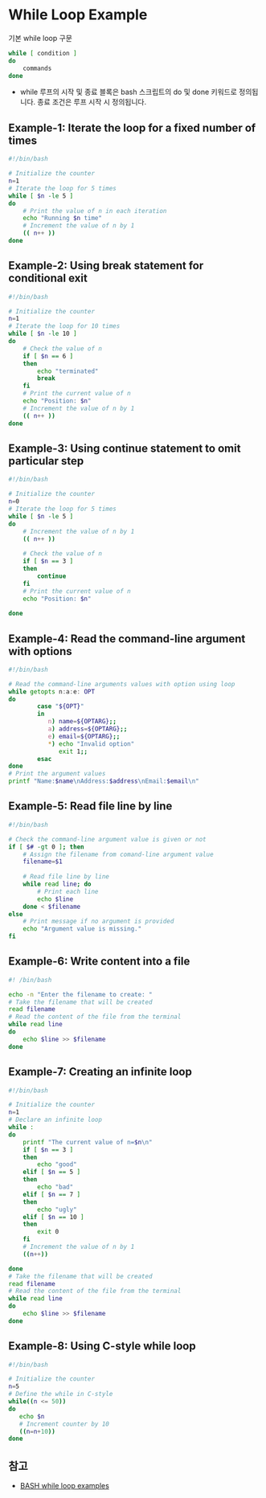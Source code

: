 # While Loop Example

기본 while loop 구문

```sh
while [ condition ]
do
    commands
done
```

- while 루프의 시작 및 종료 블록은 bash 스크립트의 do 및 done 키워드로 정의됩니다. 종료 조건은 루프 시작 시 정의됩니다.

## Example-1: Iterate the loop for a fixed number of times
```sh
#!/bin/bash

# Initialize the counter
n=1
# Iterate the loop for 5 times
while [ $n -le 5 ]
do
    # Print the value of n in each iteration
    echo "Running $n time"
    # Increment the value of n by 1
    (( n++ ))
done
```

## Example-2: Using break statement for conditional exit
```sh
#!/bin/bash

# Initialize the counter
n=1
# Iterate the loop for 10 times
while [ $n -le 10 ]
do
    # Check the value of n
    if [ $n == 6 ]
    then
        echo "terminated"      
        break
    fi
    # Print the current value of n
    echo "Position: $n"
    # Increment the value of n by 1
    (( n++ ))
done
```

## Example-3: Using continue statement to omit particular step
```sh
#!/bin/bash

# Initialize the counter
n=0
# Iterate the loop for 5 times
while [ $n -le 5 ]
do
    # Increment the value of n by 1
    (( n++ ))
   
    # Check the value of n
    if [ $n == 3 ]
    then
        continue
    fi
    # Print the current value of n
    echo "Position: $n"
   
done
```

## Example-4: Read the command-line argument with options
```sh
#!/bin/bash

# Read the command-line arguments values with option using loop
while getopts n:a:e: OPT
do
        case "${OPT}"
        in
           n) name=${OPTARG};;
           a) address=${OPTARG};;
           e) email=${OPTARG};;
           *) echo "Invalid option"
              exit 1;;
        esac
done
# Print the argument values
printf "Name:$name\nAddress:$address\nEmail:$email\n"
```

## Example-5: Read file line by line
```sh
#!/bin/bash

# Check the command-line argument value is given or not
if [ $# -gt 0 ]; then
    # Assign the filename from comand-line argument value
    filename=$1
   
    # Read file line by line
    while read line; do
        # Print each line
        echo $line
    done < $filename
else
    # Print message if no argument is provided
    echo "Argument value is missing."
fi
```

## Example-6: Write content into a file
```sh
#! /bin/bash

echo -n "Enter the filename to create: "
# Take the filename that will be created
read filename
# Read the content of the file from the terminal
while read line
do
    echo $line >> $filename
done
```

## Example-7: Creating an infinite loop
```sh
#!/bin/bash

# Initialize the counter
n=1
# Declare an infinite loop
while :
do
    printf "The current value of n=$n\n"
    if [ $n == 3 ]
    then
        echo "good"
    elif [ $n == 5 ]
    then
        echo "bad"
    elif [ $n == 7 ]
    then
        echo "ugly"
    elif [ $n == 10 ]
    then
        exit 0
    fi  
    # Increment the value of n by 1
    ((n++))

done
# Take the filename that will be created
read filename
# Read the content of the file from the terminal
while read line
do
    echo $line >> $filename
done
```

## Example-8: Using C-style while loop
```sh
#!/bin/bash

# Initialize the counter
n=5
# Define the while in C-style
while((n <= 50))
do
   echo $n
   # Increment counter by 10
   ((n=n+10))
done
```


## 참고
- [BASH while loop examples](https://linuxhint.com/bash-while-loop-examples/)